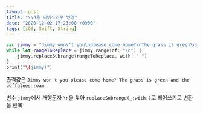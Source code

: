 ```yaml
---
layout: post
title: "\\n을 띄어쓰기로 변경"
date: "2020-12-02 17:23:00 +0900"
tags: [iOS, Swift, String]
---
```

```swift
var jimmy = "Jimmy won\'t you\nplease come home?\nThe grass is green\nand the buffaloes roam"
while let rangeToReplace = jimmy.range(of: "\n") {
    jimmy.replaceSubrange(rangeToReplace, with: " ")
}
print("\(jimmy)")
```
출력값은 `Jimmy won't you please come home? The grass is green and the buffaloes roam`

변수 `jimmy`에서 개행문자 `\n`을 찾아 `replaceSubrange(_:with:)`로 띄어쓰기로 변환을 반복